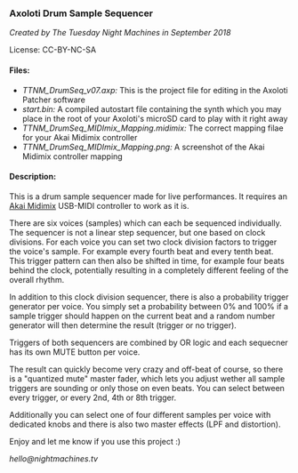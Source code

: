 ### Axoloti Drum Sample Sequencer
_Created by The Tuesday Night Machines in September 2018_

License: CC-BY-NC-SA

#### Files:
- _TTNM_DrumSeq_v07.axp:_ This is the project file for editing in the Axoloti Patcher software
- _start.bin:_ A compiled autostart file containing the synth which you may place in the root of your Axoloti's microSD card to play with it right away
- _TTNM_DrumSeq_MIDImix_Mapping.midimix:_ The correct mapping filae for your Akai Midimix controller
- _TTNM_DrumSeq_MIDImix_Mapping.png:_ A screenshot of the Akai Midimix controller mapping

#### Description:
This is a drum sample sequencer made for live performances. It requires an [Akai Midimix](https://www.akaipro.com/midimix) USB-MIDI controller to work as it is.

There are six voices (samples) which can each be sequenced individually. The sequencer is not a linear step sequencer, but one based on clock divisions. For each voice you can set two clock division factors to trigger the voice's sample. For example every fourth beat and every tenth beat. This trigger pattern can then also be shifted in time, for example four beats behind the clock, potentially resulting in a completely different feeling of the overall rhythm.

In addition to this clock division sequencer, there is also a probability trigger generator per voice. You simply set a probability between 0% and 100% if a sample trigger should happen on the current beat and a random number generator will then determine the result (trigger or no trigger). 

Triggers of both sequencers are combined by OR logic and each sequecner has its own MUTE button per voice.

The result can quickly become very crazy and off-beat of course, so there is a "quantized mute" master fader, which lets you adjust wether all sample triggers are sounding or only those on even beats. You can select between every trigger, or every 2nd, 4th or 8th trigger.

Additionally you can select one of four different samples per voice with dedicated knobs and there is also two master effects (LPF and distortion).

Enjoy and let me know if you use this project :)

_hello@nightmachines.tv_
